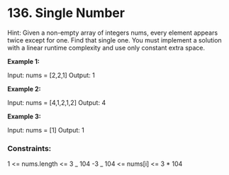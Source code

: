 # 136. Single Number

Hint: Given a non-empty array of integers nums, every element appears twice except for one. Find that single one.
You must implement a solution with a linear runtime complexity and use only constant extra space.

**Example 1:**

Input: nums = [2,2,1]
Output: 1

**Example 2:**

Input: nums = [4,1,2,1,2]
Output: 4

**Example 3:**

Input: nums = [1]
Output: 1

### Constraints:

1 <= nums.length <= 3 _ 104
-3 _ 104 <= nums[i] <= 3 \* 104
